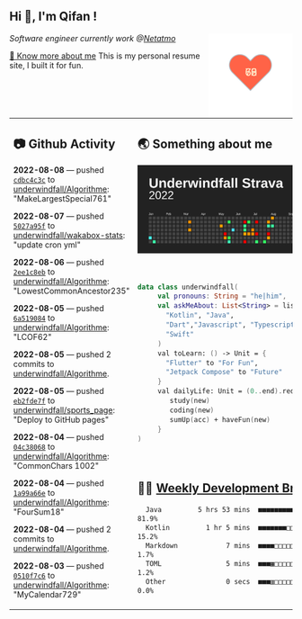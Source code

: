 <h2> Hi 👋, I'm Qifan ! </h2>
<a href="https://github.com/underwindfall/iBeats"><img align="right" width="150px" src="https://raw.githubusercontent.com/underwindfall/iBeats/main/files/heart.svg"/></a>
<p><em>Software engineer currently work @<a href="https://www.netatmo.com">Netatmo</a></em></p>
<p><a href="https://qifanyang.com/resume" target="_blank"> 🔭 Know more about me</a> This is my personal resume site, I built it for fun.</p>
<table><tr><td valign="top" rowspan="2">

 ## 📷 Github Activity
 <!-- githubActivity starts -->
  **2022-08-08** — pushed [`cdbc4c3c`](https://github.com/underwindfall/Algorithme/commit/cdbc4c3c7b546502236bf7c3587e3fe9bb0ebcb7) to [underwindfall/Algorithme](https://api.github.com/repos/underwindfall/Algorithme): "MakeLargestSpecial761"

  **2022-08-07** — pushed [`5027a95f`](https://github.com/underwindfall/wakabox-stats/commit/5027a95f9a3f7a1afb57cf4858bf4f685c3fe61d) to [underwindfall/wakabox-stats](https://api.github.com/repos/underwindfall/wakabox-stats): "update cron yml"

  **2022-08-06** — pushed [`2ee1c8eb`](https://github.com/underwindfall/Algorithme/commit/2ee1c8eb22c7d1001c797ee7ea9e5770b9ad05f8) to [underwindfall/Algorithme](https://api.github.com/repos/underwindfall/Algorithme): "LowestCommonAncestor235"

  **2022-08-05** — pushed [`6a519084`](https://github.com/underwindfall/Algorithme/commit/6a519084bcd04fecff2984a4fa1d5c16b493666c) to [underwindfall/Algorithme](https://api.github.com/repos/underwindfall/Algorithme): "LCOF62"

  **2022-08-05** — pushed 2 commits to [underwindfall/Algorithme](https://api.github.com/repos/underwindfall/Algorithme).

  **2022-08-05** — pushed [`eb2fde7f`](https://github.com/underwindfall/sports_page/commit/eb2fde7fc52db7b304e5368e3c882382e60b5122) to [underwindfall/sports_page](https://api.github.com/repos/underwindfall/sports_page): "Deploy to GitHub pages"

  **2022-08-04** — pushed [`04c38068`](https://github.com/underwindfall/Algorithme/commit/04c38068ce4c308fb7ea0d5bb67cb772601647e9) to [underwindfall/Algorithme](https://api.github.com/repos/underwindfall/Algorithme): "CommonChars 1002"

  **2022-08-04** — pushed [`1a99a66e`](https://github.com/underwindfall/Algorithme/commit/1a99a66ea67a13ec73110d8661d9891c86dff642) to [underwindfall/Algorithme](https://api.github.com/repos/underwindfall/Algorithme): "FourSum18"

  **2022-08-04** — pushed 2 commits to [underwindfall/Algorithme](https://api.github.com/repos/underwindfall/Algorithme).

  **2022-08-03** — pushed [`0510f7c6`](https://github.com/underwindfall/Algorithme/commit/0510f7c6f2286a248157debc9065d63bf4146c6d) to [underwindfall/Algorithme](https://api.github.com/repos/underwindfall/Algorithme): "MyCalendar729"
 <!-- githubActivity ends -->
 </td><td valign="top">

 ## 🌏 Something about me
 <!-- profile starts -->
 <a href="https://github.com/underwindfall" width="100%">
   <img src="https://github.com/underwindfall/GitHubPoster/blob/main/examples/strava.svg"/>
 </a>
 <br/>
 <br/>
 <br/>

 ```kotlin
 data class underwindfall(
      val pronouns: String = "he|him",
      val askMeAbout: List<String> = listOf(
        "Kotlin", "Java",
        "Dart","Javascript", "Typescript",
        "Swift"
      )
      val toLearn: () -> Unit = {
        "Flutter" to "For Fun",
        "Jetpack Compose" to "Future"
      }
      val dailyLife: Unit = (0..end).reduce { acc, new ->
         study(new)
         coding(new)
         sumUp(acc) + haveFun(new)
      }
 )
 ```
 <!-- profile ends -->
 </td></tr><tr><td valign="top">

 ## 🏊‍♂️ <a href="https://gist.github.com/underwindfall/377ee88ba1fabd1e93516e48ca9c61eb" target="_blank">Weekly Development Breakdown</a>
  <!-- codeTime starts -->
  ```text
    Java         5 hrs 53 mins  ■■■■■■■■■■■■■■■■■■■■■■■◱  81.9%
    Kotlin         1 hr 5 mins  ■■■■■■■□□□□□□□□□□□□□□□□□  15.2%
    Markdown            7 mins  ■■■■□□□□□□□□□□□□□□□□□□□□   1.7%
    TOML                5 mins  ■■■▦□□□□□□□□□□□□□□□□□□□□   1.2%
    Other               0 secs  ■■■▥□□□□□□□□□□□□□□□□□□□□   0.0%
  ```
  <!-- codeTime starts -->
  </td></tr></table>